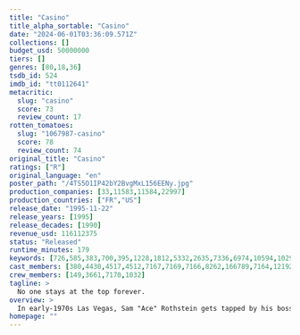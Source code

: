 ```yaml
---
title: "Casino"
title_alpha_sortable: "Casino"
date: "2024-06-01T03:36:09.571Z"
collections: []
budget_usd: 50000000
tiers: []
genres: [80,18,36]
tsdb_id: 524
imdb_id: "tt0112641"
metacritic:
  slug: "casino"
  score: 73
  review_count: 17
rotten_tomatoes:
  slug: "1067987-casino"
  score: 78
  review_count: 74
original_title: "Casino"
ratings: ["R"]
original_language: "en"
poster_path: "/4TS5O1IP42bY2BvgMxL156EENy.jpg"
production_companies: [33,11583,11584,22997]
production_countries: ["FR","US"]
release_date: "1995-11-22"
release_years: [1995]
release_decades: [1990]
revenue_usd: 116112375
status: "Released"
runtime_minutes: 179
keywords: [726,585,383,700,395,1228,1812,5332,2635,7336,6974,10594,10291,10391,11211,14570,18034,202371,208289]
cast_members: [380,4430,4517,4512,7167,7169,7166,8262,166789,7164,1219275,18262,97188]
crew_members: [149,3661,7170,1032]
tagline: >
  No one stays at the top forever.
overview: >
  In early-1970s Las Vegas, Sam "Ace" Rothstein gets tapped by his bosses to head the Tangiers Casino. At first, he's a great success in the job, but over the years, problems with his loose-cannon enforcer Nicky Santoro, his ex-hustler wife Ginger, her con-artist ex Lester Diamond and a handful of corrupt politicians put Sam in ever-increasing danger.
homepage: ""
---
```

